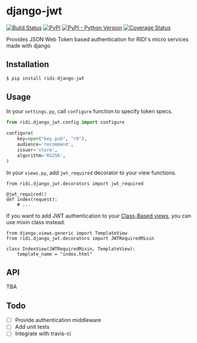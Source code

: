 # django-jwt

[![Build Status](https://travis-ci.com/ridi/django-jwt.svg?branch=master)](https://travis-ci.com/ridi/django-jwt)
[![PyPI](https://img.shields.io/pypi/v/ridi-django-jwt.svg)](https://pypi.org/project/ridi-django-jwt/)
[![PyPI - Python Version](https://img.shields.io/pypi/pyversions/ridi-django-jwt.svg)](https://pypi.org/project/ridi-django-jwt/)
[![Coverage Status](https://coveralls.io/repos/github/ridi/django-jwt/badge.svg?branch=master)](https://coveralls.io/github/ridi/django-jwt?branch=master)

Provides JSON Web Token based authentication for RIDI's micro services made with django


## Installation

```bash
$ pip install ridi-django-jwt
```

## Usage

In your `settings.py`, call `configure` function to specify token specs.

```python
from ridi.django_jwt.config import configure

configure(
    key=open("key.pub", "rb"),
    audience='recommend',
    issuer='store',
    algorithm='RS256',
)
```

In your `views.py`, add `jwt_required` decorator to your view functions.

```pyton
from ridi.django_jwt.decorators import jwt_required

@jwt_required()
def index(request):
    # ...
```

If you want to add JWT authentication to your [Class-Based views](https://docs.djangoproject.com/en/stable/topics/class-based-views/), you can use mixin class instead.

```pytho
from django.views.generic import TemplateView
from ridi.django_jwt.decorators import JWTRequiredMixin

class IndexView(JWTRequiredMixin, TemplateView):
    template_name = "index.html"
```

## API

TBA

## Todo

- [ ] Provide authentication middleware
- [ ] Add unit tests
- [ ] Integrate with travis-ci
